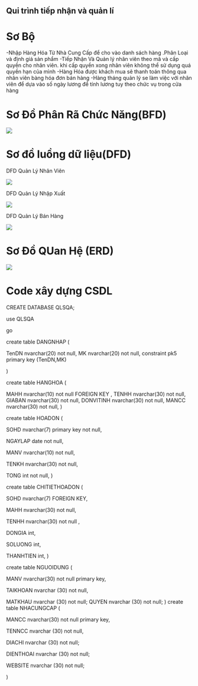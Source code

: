 ## Qui trình tiếp nhận và quản lí

# Sơ Bộ  

  -Nhập Hàng Hóa Từ Nhà Cung Cấp để cho vào danh sách hàng .Phân Loại và định giá sản phẩm
  -Tiếp Nhận Và Quản lý nhân viên theo mã và cấp quyền cho nhân viên. khi cấp quyền xong nhân viên không thể sử dụng quá quyền hạn của mình
  -Hàng Hóa được khách mua sẽ thanh toán thông qua nhân viên bàng hóa đơn bán hàng
  -Hàng tháng quản lý se làm việc với nhân viên để dựa vào số ngày lương để tính lương tuy theo chức vụ trong cửa hàng

# Sơ Đồ Phân Rã Chức Năng(BFD)
<p><img src="https://scontent.fdad3-2.fna.fbcdn.net/v/t1.0-9/19990068_683567908521128_7397526770425143926_n.jpg?oh=5fba0bbc5f8f2f5ae8ede6f1b1c19326&oe=5A0D6471"></p>

# Sơ đồ luồng dữ liệu(DFD)

DFD Quản Lý Nhân Viên
<p><img src="https://scontent.fdad3-2.fna.fbcdn.net/v/t1.0-9/20108376_683567915187794_5983344337882194272_n.jpg?oh=d2aa480577768977acf1c0b7c371458a&oe=59CA6B01"></p>
DFD Quản Lý Nhập Xuất
<p><img src="https://scontent.fdad3-2.fna.fbcdn.net/v/t1.0-9/20108686_683567911854461_2047123958839529568_n.jpg?oh=4ea767c7bd7f662bdd395254684051e1&oe=59F74823"></p>
DFD Quản Lý Bán Hàng
<p><img src="https://scontent.fdad3-2.fna.fbcdn.net/v/t1.0-9/19961471_683567935187792_1380802811339806226_n.jpg?oh=61185750c4d8351ba2e0aa6c33aa1069&oe=59FC4572"></p>

# Sơ Đồ QUan Hệ (ERD)

<p><img src="https://scontent.fdad3-2.fna.fbcdn.net/v/t1.0-9/20046745_683568151854437_3064097255819439932_n.jpg?oh=54861c432feb8cac5d0e686b1a493d26&oe=59FBA51F"></p>

# Code xây dựng CSDL

CREATE DATABASE QLSQA;

use QLSQA

go

create table DANGNHAP (

TenDN	nvarchar(20) not null,
MK		nvarchar(20) not null,
constraint pk5 primary key (TenDN,MK)

)

create table HANGHOA (

MAHH nvarchar(10) not null FOREIGN KEY  ,
TENHH nvarchar(30) not null,
GIABAN nvarchar(30) not null,
DONVITINH nvarchar(30) not null,
MANCC nvarchar(30) not null,
)

create table HOADON (

SOHD nvarchar(7) primary key not null,

NGAYLAP date not null,

MANV nvarchar(10) not null,

TENKH nvarchar(30) not null,

TONG int not null,
)

create table CHITIETHOADON (

SOHD nvarchar(7) FOREIGN KEY, 

MAHH nvarchar(30) not null,

TENHH nvarchar(30) not null ,

DONGIA int,

SOLUONG int,

THANHTIEN int,
)

create table NGUOIDUNG (

MANV nvarchar(30) not null primary key,

TAIKHOAN nvarchar (30) not null,

MATKHAU nvarchar (30) not null;
QUYEN nvarchar (30) not null;
)
create table NHACUNGCAP (

MANCC nvarchar(30) not null primary key,

TENNCC nvarchar (30) not null,

DIACHI nvarchar (30) not null;

DIENTHOAI nvarchar (30) not null;

WEBSITE nvarchar (30) not null;

)

